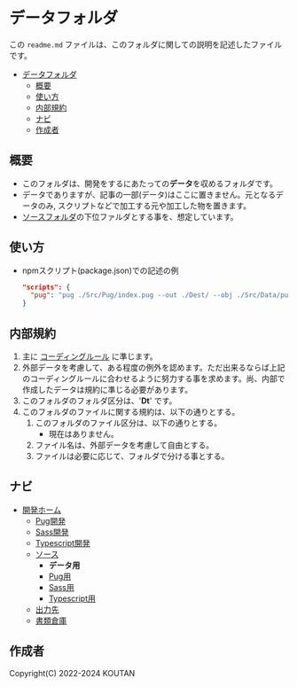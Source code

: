 # データフォルダ

この `readme.md` ファイルは、このフォルダに関しての説明を記述したファイルです。

- [データフォルダ](#データフォルダ)
  - [概要](#概要)
  - [使い方](#使い方)
  - [内部規約](#内部規約)
  - [ナビ](#ナビ)
  - [作成者](#作成者)

## 概要

- このフォルダは、開発をするにあたっての**データ**を収めるフォルダです。
- データでありますが、記事の一部(データ)はここに置きません。元となるデータのみ, スクリプトなどで加工する元や加工した物を置きます。
- [ソースフォルダ](../README.md)の下位ファルダとする事を、想定しています。

## 使い方

- npmスクリプト(package.json)での記述の例

    ```json
    "scripts": {
      "pug": "pug ./Src/Pug/index.pug --out ./Dest/ --obj ./Src/Data/pug.json --extension htm --pretty",
    }
    ```

## 内部規約

1. 主に [コーディングルール](../../../codingrules.md) に準じます。
2. 外部データを考慮して、ある程度の例外を認めます。ただ出来るならば上記のコーディングルールに合わせるように努力する事を求めます。尚、内部で作成したデータは規約に準じる必要があります。
3. このフォルダのフォルダ区分は、'**Dt**' です。
4. このフォルダのファイルに関する規約は、以下の通りとする。
    1. このフォルダのファイル区分は、以下の通りとする。
        - 現在はありません。
    2. ファイル名は、外部データを考慮して自由とする。
    3. ファイルは必要に応じて、フォルダで分ける事とする。

## ナビ

- [開発ホーム](../README.md)
  - [Pug開発](../../Pug/README.md)
  - [Sass開発](../../Sass/README.md)
  - [Typescript開発](../../Typescript/README.md)
  - [ソース](../README.md)
    - **データ用**
    - [Pug用](../Pug/README.md)
    - [Sass用](../Sass/README.md)
    - [Typescript用](../Typescript/README.md)
  - [出力先](../../Dest/README.md)
  - [書類倉庫](../../Document/README.md)

## 作成者

Copyright(C) 2022-2024 KOUTAN
